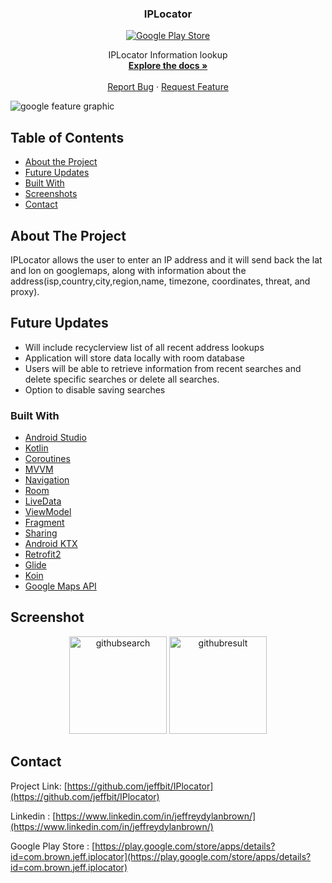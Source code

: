  <h3 align="center">IPLocator</h3>
 <p align = "center">
<a href="https://play.google.com/store/apps/details?id=com.brown.jeff.iplocator">
<img src="https://user-images.githubusercontent.com/26611879/75366175-2c8ad200-5873-11ea-954e-0719977cc28b.png" alt="Google Play Store">
 </a>
 </p>



  <p align="center">
    IPLocator Information lookup
    <br />
    <a href="https://github.com/jeffbit/IPlocator"><strong>Explore the docs »</strong></a>
    <br />
    <br />
    <a href="https://github.com/jeffbit/IPlocator/issues">Report Bug</a>
    ·
    <a href="https://github.com/jeffbit/IPlocator/issues">Request Feature</a>
 
  </p>
</p>

![google feature graphic](https://user-images.githubusercontent.com/26611879/75197223-98a1f480-5712-11ea-9b01-e55e41b9730e.jpg)


<!-- TABLE OF CONTENTS -->
## Table of Contents

* [About the Project](#about-the-project)
* [Future Updates](#future-updates)
* [Built With](#built-with)
* [Screenshots](#screenshot)
* [Contact](#contact)



<!-- ABOUT THE PROJECT -->
## About The Project
<p>IPLocator allows the user to enter an IP address and it will send back the lat and lon on googlemaps, along with information about the address(isp,country,city,region,name, timezone, coordinates, threat, and proxy).</p>

<!--FUTURE UPDATES -->
## Future Updates

 <ul>
 <li> Will include recyclerview list of all recent address lookups </li>
 <li> Application will store data locally with room database</li>
 <li> Users will be able to retrieve information from recent searches and delete specific searches or delete all searches. </li>
<li> Option to disable saving searches</li>
 </ul>





### Built With
* [Android Studio](https://developer.android.com/studio)
* [Kotlin](https://kotlinlang.org/)
* [Coroutines](https://kotlinlang.org/docs/reference/coroutines-overview.html)
* [MVVM](https://developer.android.com/jetpack/docs/guide)
* [Navigation](https://developer.android.com/guide/navigation)
* [Room](https://developer.android.com/topic/libraries/architecture/room)
* [LiveData](https://developer.android.com/topic/libraries/architecture/livedata)
* [ViewModel](https://developer.android.com/topic/libraries/architecture/viewmodel)
* [Fragment](https://developer.android.com/guide/components/fragments)
* [Sharing](https://developer.android.com/training/sharing)
* [Android KTX](https://developer.android.com/kotlin/ktx.html)
* [Retrofit2](https://github.com/square/retrofit)
* [Glide](https://github.com/bumptech/glide)
* [Koin](https://insert-koin.io/)
* [Google Maps API](https://developers.google.com/maps/documentation/android-sdk/intro)





<!--- SCREENSHOTS -->
## Screenshot
<p align= "center">
<img width="156" alt="githubsearch" src="https://user-images.githubusercontent.com/26611879/75198294-19fa8680-5715-11ea-862c-07ab6fa2345e.png">
<img width="156" alt="githubresult" src="https://user-images.githubusercontent.com/26611879/75198270-0d762e00-5715-11ea-8b1c-3f8ac942fd54.png">
 </p>








<!-- CONTACT -->
## Contact

Project Link: [https://github.com/jeffbit/IPlocator](https://github.com/jeffbit/IPlocator)

Linkedin : [https://www.linkedin.com/in/jeffreydylanbrown/](https://www.linkedin.com/in/jeffreydylanbrown/)

Google Play Store : [https://play.google.com/store/apps/details?id=com.brown.jeff.iplocator](https://play.google.com/store/apps/details?id=com.brown.jeff.iplocator)












<!-- MARKDOWN LINKS & IMAGES -->
<!-- https://www.markdownguide.org/basic-syntax/#reference-style-links -->
[linkedin-url]: https://linkedin.com/in/jeffreydylanbrown

